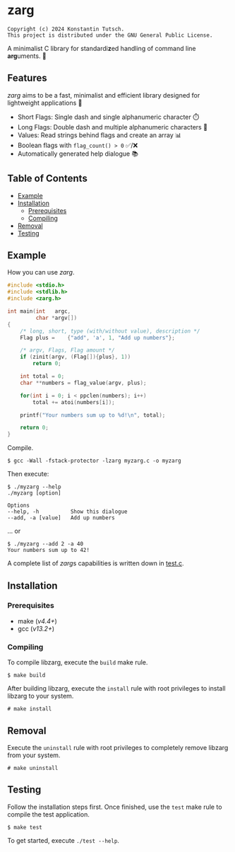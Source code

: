# zarg

```
Copyright (c) 2024 Konstantin Tutsch.
This project is distributed under the GNU General Public License.
```

A minimalist C library for standardi**z**ed handling of command line **arg**uments. 🚀

## Features

*zarg* aims to be a fast, minimalist and efficient library designed for lightweight applications 🍃

- Short Flags: Single dash and single alphanumeric character ⏱️
- Long Flags: Double dash and multiple alphanumeric characters 📍
- Values: Read strings behind flags and create an array 📊
- Boolean flags with `flag_count() > 0` ✅/❌
- Automatically generated help dialogue 📚

## Table of Contents

- [Example](#example)
- [Installation](#installation)
  - [Prerequisites](#prerequisites)
  - [Compiling](#compiling)
- [Removal](#removal)
- [Testing](#testing)

## Example

How you can use *zarg*.

```c
#include <stdio.h>
#include <stdlib.h>
#include <zarg.h>

int main(int   argc,
         char *argv[])
{
    /* long, short, type (with/without value), description */
    Flag plus =    {"add", 'a', 1, "Add up numbers"};

    /* argv, Flags, Flag amount */
    if (zinit(argv, (Flag[]){plus}, 1))
        return 0;

    int total = 0;
    char **numbers = flag_value(argv, plus);

    for(int i = 0; i < ppclen(numbers); i++)
        total += atoi(numbers[i]);

    printf("Your numbers sum up to %d!\n", total);

    return 0;
}
```

Compile.

```
$ gcc -Wall -fstack-protector -lzarg myzarg.c -o myzarg
```

Then execute:

```
$ ./myzarg --help
./myzarg [option]

Options
--help, -h          Show this dialogue
--add, -a [value]   Add up numbers
```

… or

```
$ ./myzarg --add 2 -a 40
Your numbers sum up to 42!
```

A complete list of *zarg*s capabilities is written down in [test.c](/test.c).

## Installation

### Prerequisites

- make (*v4.4+*)
- gcc (*v13.2+*)

### Compiling

To compile libzarg, execute the `build` make rule.

```
$ make build
```

After building libzarg, execute the `install` rule with root privileges to install libzarg to your system.

```
# make install
```

## Removal

Execute the `uninstall` rule with root privileges to completely remove libzarg from your system.

```
# make uninstall
```

## Testing

Follow the installation steps first. Once finished, use the `test` make rule to compile the test application.

```
$ make test
```

To get started, execute `./test --help`.
